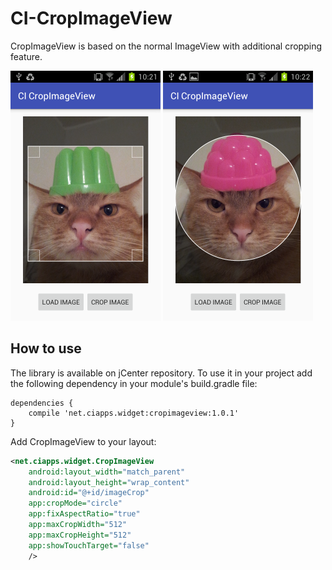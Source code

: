 # CI-CropImageView

CropImageView is based on the normal ImageView with additional cropping feature.

![Rectangle crop](/Screenshots/Screenshot_001.png) ![Circle crop](/Screenshots/Screenshot_002.png)


## How to use
The library is available on jCenter repository. To use it in your project add the following dependency in your module's build.gradle file:

```
dependencies {
    compile 'net.ciapps.widget:cropimageview:1.0.1'
}
```

Add CropImageView to your layout:

```xml
<net.ciapps.widget.CropImageView
    android:layout_width="match_parent"
    android:layout_height="wrap_content"
    android:id="@+id/imageCrop"
    app:cropMode="circle"
    app:fixAspectRatio="true"
    app:maxCropWidth="512"
    app:maxCropHeight="512"
    app:showTouchTarget="false"
    />
```          

